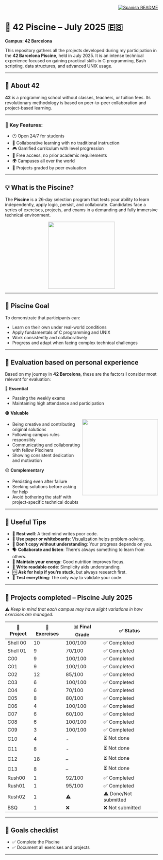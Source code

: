 <p align="right">
  <a href="es.README.md">
    <img src="https://img.shields.io/badge/🌐%20Spanish-README-blue?style=for-the-badge" alt="Spanish README" />
  </a>
</p>

# 🧠 42 Piscine – July 2025 🇪🇸  
**Campus: 42 Barcelona**

This repository gathers all the projects developed during my participation in the **42 Barcelona Piscine**, held in July 2025. It is an intense technical experience focused on gaining practical skills in C programming, Bash scripting, data structures, and advanced UNIX usage.

---

## 📜 About 42

**42** is a programming school without classes, teachers, or tuition fees. Its revolutionary methodology is based on peer-to-peer collaboration and project-based learning.

---

### 🌟 Key Features:

- 🕐 Open 24/7 for students  
- 👥 Collaborative learning with no traditional instruction  
- 🎮 Gamified curriculum with level progression  
- 💸 Free access, no prior academic requirements  
- 🌍 Campuses all over the world  
- 📁 Projects graded by peer evaluation  

---

## 💡 What is the Piscine?

The **Piscine** is a 26‑day selection program that tests your ability to learn independently, apply logic, persist, and collaborate. Candidates face a series of exercises, projects, and exams in a demanding and fully immersive technical environment.

                                                                            
<p align="center">
  <img src="https://github.com/user-attachments/assets/c7c50e99-c4a0-48f0-95be-cac223f3fc52" width="220">
</p>

---

## 🎯 Piscine Goal
 
To demonstrate that participants can:
 
- Learn on their own under real-world conditions  
- Apply fundamentals of C programming and UNIX  
- Work consistently and collaboratively  
- Progress and adapt when facing complex technical challenges  

---

## 📖 Evaluation based on personal experience

Based on my journey in **42 Barcelona**, these are the factors I consider most relevant for evaluation:

🔴 **Essential**  
- Passing the weekly exams  
- Maintaining high attendance and participation  

<img src="https://github.com/user-attachments/assets/87c8311c-6b15-47f0-add1-d402699b3b76"
     width="250"
     align="right"
     style="margin-top:30px;">

🟠 **Valuable**  
- Being creative and contributing original solutions  
- Following campus rules responsibly  
- Communicating and collaborating with fellow Pisciners  
- Showing consistent dedication and motivation  

🟡 **Complementary**  
- Persisting even after failure  
- Seeking solutions before asking for help  
- Avoid bothering the staff with project-specific technical doubts  

---

## 📝 Useful Tips

- 🧠 **Rest well**: A tired mind writes poor code.  
- 📓 **Use paper or whiteboards**: Visualization helps problem-solving.  
- 🚫 **Don’t copy without understanding**: Your progress depends on you.  
- 🗣️ **Collaborate and listen**: There’s always something to learn from others.  
- 🍎 **Maintain your energy**: Good nutrition improves focus.  
- 🧩 **Write readable code**: Simplicity aids understanding.  
- 🆘 **Ask for help if you’re stuck**, but always research first.  
- 🧪 **Test everything**: The only way to validate your code.  

---

## 🏁 Projects completed – Piscine July 2025

⚠️ *Keep in mind that each campus may have slight variations in how exercises are managed.*

| 📁 Project    | 🔢 Exercises | 📊 Final Grade | ✅ Status       |
|---------------|--------------|----------------|----------------|
| Shell 00      | 10           | 100/100        | ✅ Completed    |
| Shell 01      | 9            | 70/100         | ✅ Completed    |
| C00           | 9            | 100/100        | ✅ Completed    |
| C01           | 9            | 100/100        | ✅ Completed    |
| C02           | 12           | 85/100         | ✅ Completed    |
| C03           | 6            | 100/100        | ✅ Completed    |
| C04           | 6            | 70/100         | ✅ Completed    |
| C05           | 8            | 80/100         | ✅ Completed    |
| C06           | 4            | 100/100        | ✅ Completed    |
| C07           | 6            | 60/100         | ✅ Completed    |
| C08           | 6            | 100/100        | ✅ Completed    |
| C09           | 3            | 100/100        | ✅ Completed    |
| C10           | 4            | -              | ⏳ Not done     |
| C11           | 8            | -              | ⏳ Not done     |
| C12           | 18           | –              | ⏳ Not done     |
| C13           | 8            | –              | ⏳ Not done     |
| Rush00        | 1            | 92/100         | ✅ Completed    |
| Rush01        | 1            | 95/100         | ✅ Completed    |
| Rush02        | 1            | ⚠️             | ⚠️ Done/Not submitted |
| BSQ           | 1            | ❌             | ❌ Not submitted |

---

## 📌 Goals checklist

- ✅ Complete the Piscine  
- ✅ Document all exercises and projects  
---
